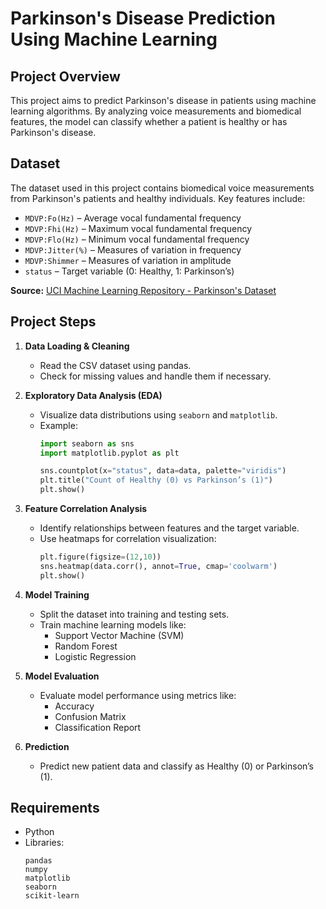 # Parkinson's Disease Prediction Using Machine Learning

## Project Overview
This project aims to predict Parkinson's disease in patients using machine learning algorithms. By analyzing voice measurements and biomedical features, the model can classify whether a patient is healthy or has Parkinson's disease.

## Dataset
The dataset used in this project contains biomedical voice measurements from Parkinson's patients and healthy individuals. Key features include:

- `MDVP:Fo(Hz)` – Average vocal fundamental frequency
- `MDVP:Fhi(Hz)` – Maximum vocal fundamental frequency
- `MDVP:Flo(Hz)` – Minimum vocal fundamental frequency
- `MDVP:Jitter(%)` – Measures of variation in frequency
- `MDVP:Shimmer` – Measures of variation in amplitude
- `status` – Target variable (0: Healthy, 1: Parkinson’s)

**Source:** [UCI Machine Learning Repository - Parkinson's Dataset](https://archive.ics.uci.edu/ml/datasets/parkinsons)

## Project Steps

1. **Data Loading & Cleaning**  
   - Read the CSV dataset using pandas.
   - Check for missing values and handle them if necessary.

2. **Exploratory Data Analysis (EDA)**  
   - Visualize data distributions using `seaborn` and `matplotlib`.
   - Example:
     ```python
     import seaborn as sns
     import matplotlib.pyplot as plt

     sns.countplot(x="status", data=data, palette="viridis")
     plt.title("Count of Healthy (0) vs Parkinson’s (1)")
     plt.show()
     ```

3. **Feature Correlation Analysis**  
   - Identify relationships between features and the target variable.
   - Use heatmaps for correlation visualization:
     ```python
     plt.figure(figsize=(12,10))
     sns.heatmap(data.corr(), annot=True, cmap='coolwarm')
     plt.show()
     ```

4. **Model Training**  
   - Split the dataset into training and testing sets.
   - Train machine learning models like:
     - Support Vector Machine (SVM)
     - Random Forest
     - Logistic Regression

5. **Model Evaluation**  
   - Evaluate model performance using metrics like:
     - Accuracy
     - Confusion Matrix
     - Classification Report

6. **Prediction**  
   - Predict new patient data and classify as Healthy (0) or Parkinson’s (1).

## Requirements
- Python 
- Libraries:
  ```text
  pandas
  numpy
  matplotlib
  seaborn
  scikit-learn
  
